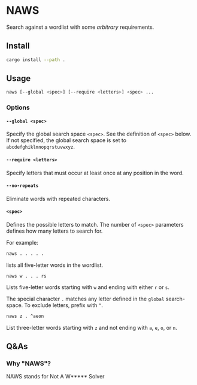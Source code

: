 # NAWS

Search against a wordlist with some _arbitrary_ requirements.

## Install
```bash
cargo install --path .
```

## Usage
```bash
naws [--global <spec>] [--require <letters>] <spec> ...
```

### Options

#### `--global <spec>`

Specify the global search space `<spec>`. See the definition of `<spec>` below. If not specified, the global search space is set to `abcdefghiklmnopqrstuvwxyz`.

#### `--require <letters>`

Specify letters that must occur at least once at any position in the word.

#### `--no-repeats`

Eliminate words with repeated characters.

#### `<spec>`

Defines the possible letters to match. The number of `<spec>` parameters defines how many letters to search for.

For example:
```bash
naws . . . . .
```
lists all five-letter words in the wordlist.

```
naws w . . . rs
```
Lists five-letter words starting with `w` and ending with either `r` or `s`.

The special character `.` matches any letter defined in the `global` search-space. To exclude letters, prefix with `^`.
```bash
naws z . ^aeon
```
List three-letter words starting with `z` and not ending with `a`, `e`, `o`, or `n`.


## Q&As

### Why "NAWS"?
NAWS stands for Not A W***** Solver

